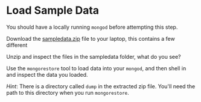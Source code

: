 Load Sample Data
=

You should have a locally running ``mongod`` before attempting this step.

Download the [sampledata.zip](sampledata.zip) file to your laptop, this contains a few different

Unzip and inspect the files in the sampledata folder, what do you see?

Use the ``mongorestore`` tool to load data into your ``mongod``, and then
shell in and inspect the data you loaded.

*Hint*: There is a directory called ``dump`` in the extracted zip file. You'll need the path to this
directory when you run ``mongorestore``.

